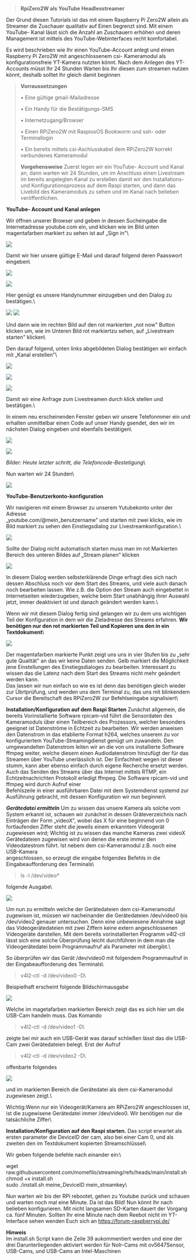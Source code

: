 > **RpiZero2W als YouTube Headlesstreamer**

Der Grund diesen Tutorials ist das mit einem Raspberry Pi Zero2W allein
als Streamer die Zuschauer qualitativ auf Einen begrenzt sind. Mit einem
YouTube- Kanal lässt sich die Anzahl an Zuschauern erhöhen und deren
Management ist mittels des YouTube-Webinterfaces recht komfortabel.

Es wird beschrieben wie Ihr einen YouTube-Account anlegt und einen
Raspberry Pi Zero2W mit angeschlossenem csi- Kameramodul als
konfigurationsfreie YT-Kamera nutzten könnt. Nach dem Anlegen des
YT-Accounts müsst Ihr 24 Stunden Warten bis Ihr diesen zum streamen
nutzen könnt, deshalb solltet Ihr gleich damit beginnen

> **Vorraussetzungen**
>
> • Eine gültige gmail-Mailadresse
>
> • Ein Handy für die Bestätigungs-SMS
>
> • Internetzugang/Browser
>
> • Einen RPiZero2W mit RaspiosOS Bookworm und ssh- oder Terminallogin
>
> • Ein bereits mittels csi-Aschlusskabel dem RPiZero2W korrekt
> verbundenes Kameramodul
>
> **Vorgehensweise**
> Zuerst legen wir ein YouTube- Account und Kanal an,
> dann warten wir 24 Stunden,
> um im Anschluss einen Livestream im bereits angelegten Kanal zu erstellen
> damit wir den Installations- und Konfigurationsprozess auf dem Raspi starten,
> und dann das Livebild des Kameramoduls zu sehen und im Kanal nach belieben veröffentlichen.

**YouTube- Account und Kanal anlegen**

Wir öffnen unserer Browser und geben in dessen Sucheingabe die
Internetadresse youtube.com ein, und klicken wie im Bild unten magentafarben markiert zu sehen ist auf „Sign in"\

![](vertopal_640c7e047b8c428390fe3a5e0e884b7a/media/image1.png)

Damit wir hier unsere gültige E-Mail und darauf folgend deren Paasswort eingeben\

![](vertopal_640c7e047b8c428390fe3a5e0e884b7a/media/image2.png)

![](vertopal_640c7e047b8c428390fe3a5e0e884b7a/media/image3.png)

Hier genügt es unsere Handynummer einzugeben und den Dialog zu bestätigen.\

![](vertopal_640c7e047b8c428390fe3a5e0e884b7a/media/image4.png)
![](vertopal_640c7e047b8c428390fe3a5e0e884b7a/media/image5.png)

Und dann wie im rechten Bild auf den rot markierten „not now" Button klicken um, wie im Unteren Bild rot
markiertzu sehen, auf „Livestream starten" klicken\

Den darauf folgend, unten links abgebildeten Dialog bestätigen wir
einfach mit „Kanal erstellen"\

![](vertopal_640c7e047b8c428390fe3a5e0e884b7a/media/image6.png)

![](vertopal_640c7e047b8c428390fe3a5e0e884b7a/media/image7.png)

![](vertopal_640c7e047b8c428390fe3a5e0e884b7a/media/image8.png)

Damit wir eine Anfrage zum Livestreamen durch klick stellen und
bestätigen.\

In einem neu erscheinenden Fenster geben wir unsere Telefonmmer ein und
erhalten unmittelbar einen Code auf unser Handy gsendet, den wir im
nächsten Dialog eingeben und ebenfalls bestätigen\

![](vertopal_640c7e047b8c428390fe3a5e0e884b7a/media/image9.png)

![](vertopal_640c7e047b8c428390fe3a5e0e884b7a/media/image10.png)

*Bilder: Heute letzter schritt, die Telefoncode-Bestetigung*\

Nun warten wir 24 Stunden\

![](vertopal_640c7e047b8c428390fe3a5e0e884b7a/media/image11.png)

**YouTube-Benutzerkonto-konfiguration**

Wir navigieren mit einem Browser zu unserem Yutubekonto unter der Adresse\
„youtube.com/@mein_benutzername" und starten mit zwei klicks, wie im Bild markiert zu sehen den
Einstiegsdialog zur Livestreamkonfiguration.\

![](vertopal_640c7e047b8c428390fe3a5e0e884b7a/media/image12.png)

Sollte der Dialog nicht automatisch starten muss man im rot Markierten
Bereich des unteren Bildes auf „Stream planen" klicken

![](vertopal_640c7e047b8c428390fe3a5e0e884b7a/media/image13.png)

In diesem Dialog werden selbsterklärende Dinge erfragt dies sich nach
dessen Abschluss noch vor dem Start des Streams, und viele auch danach
noch bearbeiten lassen. Wie z.B. die Option den Stream auch
eingebettet in Internetseiten wiederzugeben, welche beim Start
unabhängig ihrer Auswahl jetzt, immer deaktiviert ist und danach
geändert werden kann.\

Wenn wir mit diesem Dialog fertig sind gelangen wir zu dem uns
wichtigen Teil der Konfiguration in dem wir die Zieladresse des
Streams erfahren. **Wir benötigen nur den rot markierten Teil und
Kopieren uns den in ein Textdokument**\

![](vertopal_640c7e047b8c428390fe3a5e0e884b7a/media/image14.png)

Der magentafarben markierte Punkt zeigt uns uns in vier Stufen bis zu
„sehr gute Qualität" an das wir keine Daten senden. Gelb markiert die
Möglichkeit jene Einstellungen des Einstiegsdialoges zu bearbeiten.
Interessant zu wissen das die Latenz nach dem Start des Streams nicht
mehr geändert werden kann.\
Das lassen wir nun einfach so wie es ist denn das benötigen gleich
wieder zur Übrtprüfung, und wenden uns dem Terminal zu, das uns mit
blinkendem Cursor die Bereitschaft des RPiZero2W zur Befehlseingabe
signalisiert\

**Installation/Konfiguration auf dem Raspi Starten**
Zunächst allgemein, die bereits Vorinstallierte Software rpicam-vid
führt die Sensordaten des Kameramoduls über einen Teilbereich des
Prozessors, welcher besonders geeignet ist Datenströme in Echtzeit zu
bearbeiten. Wir werden anweisen den Datenstrom in das etablierte
Format h264, welches unserem zu vor konfiguriertem
YouTube-Streamingdienst genügt um zuwandeln. Den umgewandelten
Datenstrom leiten wir an die von uns installierte Software ffmpeg
weiter, welche diesem einen Audiodatenstrom hinzufügt der für das
Streamen über YouTube unerlässlich ist. Der Einfachheit wegen ist
dieser stumm, kann aber ebenso einfach durch eigene Recherche ersetzt
werden. Auch das Senden des Streams über das Internet mittels RTMP,
ein Echtzeitnachrichten Protokoll erledigt ffmpeg. Die Software
rpicam-vid und ffmpeg wird durch Aufruf einer\
Befehlszeile in einer ausführbaren Datei mit dem Systemdienst systemd
zur Ausführung gebracht, mit dessen Konfiguration wir nun beginnen\

***Gerätedatei ermitteln***
Um zu wissen das unsere Kamera als solche vom System erkannt ist,
schauen wir zunächst in dessen Gräteverzeichnis nach Einträgen der
Form „videoX", wobei das X für eine beginnend von 0 fortlaufenden
Ziffer steht die jeweils einem erkanntem Videogerät zugewiesen wird;
Wichtig ist zu wissen das manche Kameras zwei videoX Gerätedateien
zugewisen wird von denen die erste immer den Videodatestrom führt. Ist
nebem dem csi-Kameramodul z.B. noch eine USB-Kamera\
angeschlossen, so erzeugt die eingabe folgendes Befehls in die
Eingabeaufforderung des Terminals\

> ls -l /dev/video\*

folgende Ausgabe\

![](vertopal_640c7e047b8c428390fe3a5e0e884b7a/media/image15.png)

Um nun zu ermitteln welche der Gerätedateien dem csi-Kameramodul
zugewisen ist, müssen wir nacheinander die Gerätedateien /dev/video0
bis /dev/video2 genauer untersuchen. Denn eine unbewiesene Annahme
sagt das Videogerätedateien mit zwei Ziffern keine extern
angeschlossenen Videogeräte darstellen. Mit dem bereits
vorinstallierten Programm v4l2-ctl lässt sich eine solche Überprüfung
leicht durchführen in dem man die Videogerätedatei beim Programmaufruf
als Parameter mit übergibt.\

So überprüfen wir das Gerät /dev/video0 mit folgendem Programmaufruf
in der Eingabeaufforderung des Terminals\

> v4l2-ctl -d /dev/video0 -D\

Beispielhaft erscheint folgende Bildschirmausgabe

![](vertopal_640c7e047b8c428390fe3a5e0e884b7a/media/image16.png)

Welche im magetafarben markierten Bereich zeigt das es sich hier um
die USB-Cam handeln muss. Das Komando

> v4l2-ctl -d /dev/video1 -D\

zeigte bei mir auch ein USB-Gerät was darauf schließen lässt das die
USB-Cam zwei Gerätedateien belegt. Erst der Aufruf

> v4l2-ctl -d /dev/video2 -D\

offenbarte folgendes

![](vertopal_640c7e047b8c428390fe3a5e0e884b7a/media/image17.png)

und im markierten Bereich die Gerätedatei als dem csi-Kameramodul
zugewiesen zeigt.\

Wichtig:Wenn nur ein Videogerät/Kamera am RPiZero2W angeschlossen ist,
ist die zugewisene Gerätedatei immer /dev/video0. Wir benötigen nur
die tatsächliche Ziffer\

**Installation/Konfiguration auf den Raspi starten.**
Das script erwartet als ersten parameter die DeviceID der cam, also
bei einer Cam 0, und als zweiten den im Textdokument kopierten
Streamschlüssel\

Wir geben folgende befehle nach einander ein:\

wget raw.githubusercontent.com/momefilo/streaming/refs/heads/main/install.sh\
chmod +x install.sh\
sudo ./install.sh meine_DeviceID mein_streamkey\

Nun warten wir bis der RPi rebootet, gehen zu Youtube zurück und
schauen und warten noch mal eine Minute. Da ist das Bild! Nun könnt Ihr nach
belieben konfigurieren. Mit nicht langsamen SD-Karten dauert der
Vorgang ca. fünf Minuten. Sollten Ihr eine Minute nach dem Reebot
nicht im YT-Interface sehen wenden Euch sich an
https://forum-raspberrypi.de/

**Hinweis**\
Im install.sh Script kann die Zeile 39 aukommentiert werden und eine der
drei Darunterliegenden aktiviert werden für NoIr-Cams mit ov5647Sensor,
USB-Cams, und USB-Cams an Intel-Maschinen

